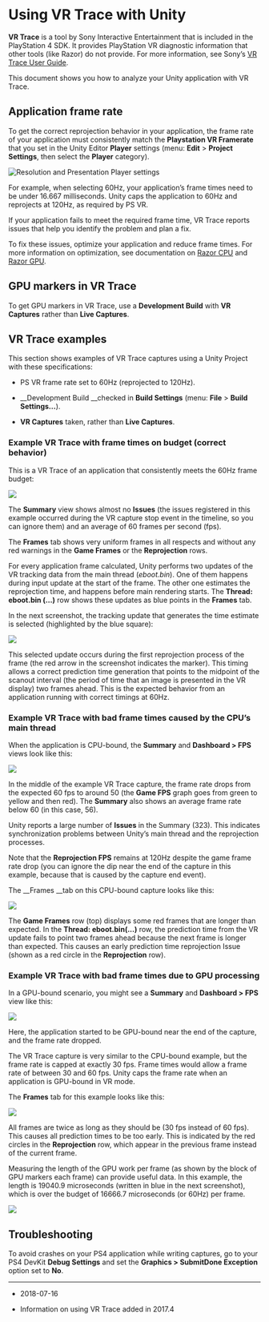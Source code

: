 # Using VR Trace with Unity

__VR Trace__ is a tool by Sony Interactive Entertainment that is included in the PlayStation 4 SDK. It provides PlayStation VR diagnostic information that other tools (like Razor) do not provide. For more information, see Sony’s [VR Trace User Guide](https://ps4.siedev.net/resources/documents/SDK/latest/VR_Trace-Users_Guide/__document_toc.html).

This document shows you how to analyze your Unity application with VR Trace.

## Application frame rate

To get the correct reprojection behavior in your application, the frame rate of your application must consistently match the __Playstation VR Framerate__ that you set in the Unity Editor __Player__ settings (menu: __Edit__ &gt; __Project Settings__, then select the __Player__ category). 

![Resolution and Presentation Player settings](../uploads/Main/VRTrace1ResolutionAndPresentation.png)

For example, when selecting 60Hz, your application’s frame times need to be under 16.667 milliseconds. Unity caps the application to 60Hz and reprojects at 120Hz, as required by PS VR.

If your application fails to meet the required frame time, VR Trace reports issues that help you identify the problem and plan a fix.

To fix these issues, optimize your application and reduce frame times. For more information on optimization, see documentation on [Razor CPU](PS4ProfilingWithRazor) and [Razor GPU](PS4ProfilingWithRazor-GPU).

## GPU markers in VR Trace

To get GPU markers in VR Trace, use a __Development Build__ with __VR Captures__ rather than __Live Captures__.

## VR Trace examples 

This section shows examples of VR Trace captures using a Unity Project with these specifications:

* PS VR frame rate set to 60Hz (reprojected to 120Hz). 

* __Development Build __checked in __Build Settings__ (menu: __File__ &gt; __Build Settings...__).

* __VR Captures__ taken, rather than __Live Captures__.

### Example VR Trace with frame times on budget (correct behavior)

This is a VR Trace of an application that consistently meets the 60Hz frame budget:

![](../uploads/Main/VRTrace2Controls.png)

The __Summary__ view shows almost no __Issues__ (the issues registered in this example occurred during the VR capture stop event in the timeline, so you can ignore them) and an average of 60 frames per second (fps).

The __Frames__ tab shows very uniform frames in all respects and without any red warnings in the __Game Frames__ or the __Reprojection__ rows. 

For every application frame calculated, Unity performs two updates of the VR tracking data from the main thread (*eboot.bin*). One of them happens during input update at the start of the frame. The other one estimates the reprojection time, and happens before main rendering starts. The __Thread: eboot.bin (…)__ row shows these updates as blue points in the __Frames__ tab. 

In the next screenshot, the tracking update that generates the time estimate is selected (highlighted by the blue square): 

![](../uploads/Main/VRTrace3Predictions.png)

This selected update occurs during the first reprojection process of the frame (the red arrow in the screenshot indicates the marker). This timing allows a correct prediction time generation that points to the midpoint of the scanout interval (the period of time that an image is presented in the VR display) two frames ahead. This is the expected behavior from an application running with correct timings at 60Hz.

### Example VR Trace with bad frame times caused by the CPU’s main thread

When the application is CPU-bound, the __Summary__ and __Dashboard &gt; FPS__ views look like this:

![](../uploads/Main/VRTrace4Frames.png)

In the middle of the example VR Trace capture, the frame rate drops from the expected 60 fps to around 50 (the __Game FPS__ graph goes from green to yellow and then red). The __Summary__ also shows an average frame rate below 60 (in this case, 56).

Unity reports a large number of __Issues__ in the Summary (323). This indicates synchronization problems between Unity’s main thread and the reprojection processes.

Note that the __Reprojection FPS__ remains at 120Hz despite the game frame rate drop (you can ignore the dip near the end of the capture in this example, because that is caused by the capture end event).

The __Frames __tab on this CPU-bound capture looks like this:

![](../uploads/Main/VRTrace5EarlyPrediction.png)

The __Game Frames__ row (top) displays some red frames that are longer than expected. In the __Thread: eboot.bin(...)__ row, the prediction time from the VR update fails to point two frames ahead because the next frame is longer than expected. This causes an early prediction time reprojection Issue (shown as a red circle in the __Reprojection__ row).

### Example VR Trace with bad frame times due to GPU processing

In a GPU-bound scenario, you might see a __Summary__ and __Dashboard &gt; FPS__ view like this:

![](../uploads/Main/VRTrace6Framesdrop.png)

Here, the application started to be GPU-bound near the end of the capture, and the frame rate dropped.

The VR Trace capture is very similar to the CPU-bound example, but the frame rate is capped at exactly 30 fps. Frame times would allow a frame rate of between 30 and 60 fps. Unity caps the frame rate when an application is GPU-bound in VR mode.

The __Frames__ tab for this example looks like this:

![](../uploads/Main/VRTrace7ControlsLowFPS.png)

All frames are twice as long as they should be (30 fps instead of 60 fps). This causes all prediction times to be too early. This is indicated by the red circles in the __Reprojection__ row, which appear in the previous frame instead of the current frame.

Measuring the length of the GPU work per frame (as shown by the block of GPU markers each frame) can provide useful data. In this example, the length is 19040.9 microseconds (written in blue in the next screenshot), which is over the budget of 16666.7 microseconds (or 60Hz) per frame. 

![](../uploads/Main/VRTrace8FrameTimes.png)

## Troubleshooting

To avoid crashes on your PS4 application while writing captures, go to your PS4 DevKit __Debug Settings__ and set the __Graphics &gt; SubmitDone Exception__ option set to __No__.

----
* <span class="page-edit">2018-07-16 <!-- include IncludeTextNewPageYesEdit --></span>

* <span class="page-history">Information on using VR Trace added in 2017.4</span>

